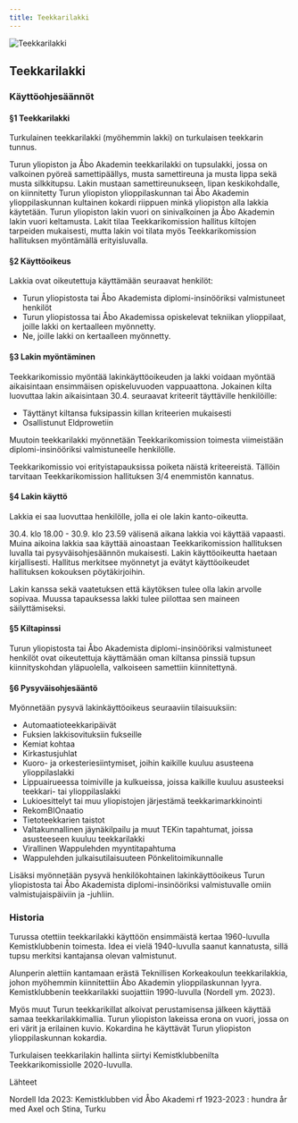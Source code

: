 ```yaml
---
title: Teekkarilakki
---
```

![Teekkarilakki](/images/teekkarihattu.jpg)

## Teekkarilakki

### Käyttöohjesäännöt

#### §1 Teekkarilakki

Turkulainen teekkarilakki (myöhemmin lakki) on turkulaisen teekkarin tunnus.

Turun yliopiston ja Åbo Akademin teekkarilakki on tupsulakki, jossa on valkoinen pyöreä samettipäällys, musta samettireuna ja musta lippa sekä musta silkkitupsu. Lakin mustaan samettireunukseen, lipan keskikohdalle, on kiinnitetty Turun yliopiston ylioppilaskunnan tai Åbo Akademin ylioppilaskunnan kultainen kokardi riippuen minkä yliopiston alla lakkia käytetään. Turun yliopiston lakin vuori on sinivalkoinen ja Åbo Akademin lakin vuori keltamusta. Lakit tilaa Teekkarikomission hallitus kiltojen tarpeiden mukaisesti, mutta lakin voi tilata myös Teekkarikomission hallituksen myöntämällä erityisluvalla.

#### §2 Käyttöoikeus

Lakkia ovat oikeutettuja käyttämään seuraavat henkilöt:

* Turun yliopistosta tai Åbo Akademista diplomi-insinööriksi valmistuneet henkilöt
* Turun yliopistossa tai Åbo Akademissa opiskelevat tekniikan ylioppilaat, joille lakki on kertaalleen myönnetty.
* Ne, joille lakki on kertaalleen myönnetty.

#### §3 Lakin myöntäminen

Teekkarikomissio myöntää lakinkäyttöoikeuden ja lakki voidaan myöntää aikaisintaan ensimmäisen opiskeluvuoden vappuaattona. Jokainen kilta luovuttaa lakin aikaisintaan 30.4. seuraavat kriteerit täyttäville henkilöille:

* Täyttänyt kiltansa fuksipassin killan kriteerien mukaisesti
* Osallistunut Eldprowetiin

Muutoin teekkarilakki myönnetään Teekkarikomission toimesta viimeistään diplomi-insinööriksi valmistuneelle henkilölle.

Teekkarikomissio voi erityistapauksissa poiketa näistä kriteereistä. Tällöin tarvitaan Teekkarikomission hallituksen 3/4 enemmistön kannatus.

#### §4 Lakin käyttö

Lakkia ei saa luovuttaa henkilölle, jolla ei ole lakin kanto-oikeutta.

30.4. klo 18.00 - 30.9. klo 23.59 välisenä aikana lakkia voi käyttää vapaasti. Muina aikoina lakkia saa käyttää ainoastaan Teekkarikomission hallituksen luvalla tai pysyväisohjesäännön mukaisesti. Lakin käyttöoikeutta haetaan kirjallisesti. Hallitus merkitsee myönnetyt ja evätyt käyttöoikeudet hallituksen kokouksen pöytäkirjoihin.

Lakin kanssa sekä vaatetuksen että käytöksen tulee olla lakin arvolle sopivaa. Muussa tapauksessa lakki tulee piilottaa sen maineen säilyttämiseksi.

#### §5 Kiltapinssi

Turun yliopistosta tai Åbo Akademista diplomi-insinööriksi valmistuneet henkilöt ovat oikeutettuja käyttämään oman kiltansa pinssiä tupsun kiinnityskohdan yläpuolella, valkoiseen samettiin kiinnitettynä.

#### §6 Pysyväisohjesääntö

Myönnetään pysyvä lakinkäyttöoikeus seuraaviin tilaisuuksiin:

* Automaatioteekkaripäivät
* Fuksien lakkisovituksiin fukseille
* Kemiat kohtaa
* Kirkastusjuhlat
* Kuoro- ja orkesteriesiintymiset, joihin kaikille kuuluu asusteena ylioppilaslakki
* Lippuairueessa toimiville ja kulkueissa, joissa kaikille kuuluu asusteeksi teekkari- tai ylioppilaslakki
* Lukioesittelyt tai muu yliopistojen järjestämä teekkarimarkkinointi
* RekomBIOnaatio
* Tietoteekkarien taistot
* Valtakunnallinen jäynäkilpailu ja muut TEKin tapahtumat, joissa asusteeseen kuuluu teekkarilakki
* Virallinen Wappulehden myyntitapahtuma
* Wappulehden julkaisutilaisuuteen Pönkelitoimikunnalle

Lisäksi myönnetään pysyvä henkilökohtainen lakinkäyttöoikeus Turun yliopistosta tai Åbo Akademista diplomi-insinööriksi valmistuvalle omiin valmistujaispäiviin ja -juhliin.



### Historia

Turussa otettiin teekkarilakki käyttöön ensimmäistä kertaa 1960-luvulla Kemistklubbenin toimesta. Idea ei vielä 1940-luvulla saanut kannatusta, sillä tupsu merkitsi kantajansa olevan valmistunut.

Alunperin alettiin kantamaan erästä Teknillisen Korkeakoulun teekkarilakkia, johon myöhemmin kiinnitettiin Åbo Akademin ylioppilaskunnan lyyra. Kemistklubbenin teekkarilakki suojattiin 1990-luvulla (Nordell ym. 2023).

Myös muut Turun teekkarikillat alkoivat perustamisensa jälkeen käyttää samaa teekkarilakkimallia. Turun yliopiston lakeissa erona on vuori, jossa on eri värit ja erilainen kuvio. Kokardina he käyttävät Turun yliopiston ylioppilaskunnan kokardia.

Turkulaisen teekkarilakin hallinta siirtyi Kemistklubbenilta Teekkarikomissiolle 2020-luvulla.



Lähteet

Nordell Ida 2023: Kemistklubben vid Åbo Akademi rf 1923-2023 : hundra år med Axel och Stina, Turku
